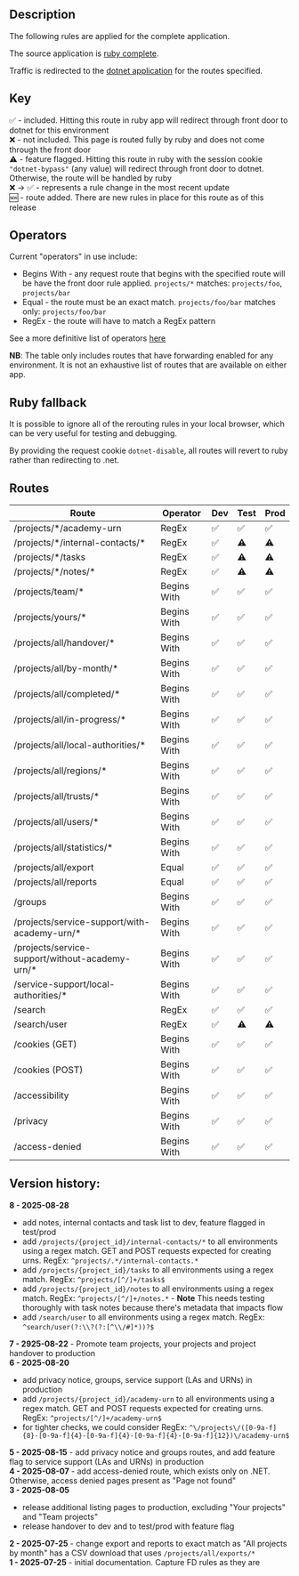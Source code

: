 ## Description
The following rules are applied for the complete application.

The source application is [ruby complete](https://github.com/DFE-Digital/dfe-complete-conversions-transfers-and-changes).

Traffic is redirected to the [dotnet application](https://github.com/DFE-Digital/complete-conversions-transfers-changes) for the routes specified.

## Key

✅ - included. Hitting this route in ruby app will redirect through front door to dotnet for this environment  
❌ - not included. This page is routed fully by ruby and does not come through the front door  
⚠️ - feature flagged. Hitting this route in ruby with the session cookie `"dotnet-bypass"` (any value) will redirect through front door to dotnet. Otherwise, the route will be handled by ruby  
❌ → ✅ - represents a rule change in the most recent update  
🆕 - route added. There are new rules in place for this route as of this release
## Operators

Current "operators" in use include:
 - Begins With - any request route that begins with the specified route will be have the front door rule applied. `projects/*` matches: `projects/foo`, `projects/bar`  
 - Equal - the route must be an exact match. `projects/foo/bar` matches only: `projects/foo/bar` 
 - RegEx - the route will have to match a RegEx pattern


See a more definitive list of operators [here](https://learn.microsoft.com/en-us/azure/frontdoor/rules-match-conditions?tabs=portal&pivots=front-door-standard-premium#operator-list)


**NB**: The table only includes routes that have forwarding enabled for any environment. It is not an exhaustive list of routes that are available on either app.

## Ruby fallback

It is possible to ignore all of the rerouting rules in your local browser, which can be very useful for testing and debugging.

By providing the request cookie `dotnet-disable`, all routes will revert to ruby rather than redirecting to .net.

## Routes  

| Route | Operator | Dev | Test | Prod |  
| - | - | - | - | - |
| /projects/*/academy-urn | RegEx | ✅ | ✅ | ✅ |
| /projects/*/internal-contacts/\* | RegEx | ✅ | ⚠️ | ⚠️ |
| /projects/*/tasks | RegEx | ✅ | ⚠️ | ⚠️ |
| /projects/\*/notes/\* | RegEx | ✅ | ⚠️ | ⚠️ |
| /projects/team/* | Begins With | ✅ | ✅ | ✅ |
| /projects/yours/* | Begins With | ✅ | ✅ | ✅ |
| /projects/all/handover/* | Begins With | ✅ | ✅ | ✅ |
| /projects/all/by-month/* | Begins With | ✅ | ✅ | ✅ |
| /projects/all/completed/* | Begins With | ✅ | ✅ | ✅ |
| /projects/all/in-progress/* | Begins With | ✅ | ✅ | ✅ |
| /projects/all/local-authorities/* | Begins With | ✅ | ✅ | ✅ |
| /projects/all/regions/* | Begins With | ✅ | ✅ | ✅ |
| /projects/all/trusts/* | Begins With | ✅ | ✅ | ✅  |
| /projects/all/users/* | Begins With | ✅ | ✅ | ✅ |
| /projects/all/statistics/* | Begins With | ✅ | ✅ | ✅ |
| /projects/all/export | Equal | ✅ | ✅ | ✅ |
| /projects/all/reports | Equal | ✅ | ✅ | ✅ |
| /groups | Begins With | ✅ | ✅ | ✅ |
| /projects/service-support/with-academy-urn/* | Begins With | ✅ | ✅ | ✅ |
| /projects/service-support/without-academy-urn/* | Begins With | ✅ |  ✅ | ✅ |
| /service-support/local-authorities/* | Begins With | ✅ | ✅ | ✅ |
| /search | RegEx | ✅ | ✅ | ✅ |
| /search/user | RegEx | ✅ | ⚠️ | ⚠️ |
| /cookies (GET) | Begins With | ✅ | ✅ | ✅ |
| /cookies (POST) | Begins With | ✅ | ✅ | ✅ |
| /accessibility | Begins With | ✅ | ✅ | ✅ |
| /privacy | Begins With | ✅ | ✅ | ✅ |
| /access-denied | Begins With | ✅ | ✅ | ✅ |


## Version history:

**8 - 2025-08-28**
- add notes, internal contacts and task list to dev, feature flagged in test/prod
- add `/projects/{project_id}/internal-contacts/*` to all environments using a regex match. GET and POST requests expected for creating urns. RegEx: `^projects/.*/internal-contacts.*`
- add `/projects/{project_id}/tasks` to all environments using a regex match. RegEx: `^projects/[^/]+/tasks$`
- add `/projects/{project_id}/notes` to all environments using a regex match. RegEx: `^projects/[^/]+/notes.*` - **Note** This needs testing thoroughly with task notes because there's metadata that impacts flow
- add `/search/user` to all environments using a regex match. RegEx: `^search/user(?:\\?(?:[^\\/#]*))?$`

**7 - 2925-08-22** - Promote team projects, your projects and project handover to production  
**6 - 2025-08-20**
- add privacy notice, groups, service support (LAs and URNs) in production
- add `/projects/{project_id}/academy-urn` to all environments using a regex match. GET and POST requests expected for creating urns. RegEx: `^projects/[^/]+/academy-urn$`
- for tighter checks, we could consider RegEx: `^\/projects\/([0-9a-f]{8}-[0-9a-f]{4}-[0-9a-f]{4}-[0-9a-f]{4}-[0-9a-f]{12})\/academy-urn$`

**5 - 2025-08-15** - add privacy notice and groups routes, and add feature flag to service support (LAs and URNs) in production  
**4 - 2025-08-07** - add access-denied route, which exists only on .NET. Otherwise, access denied pages present as "Page not found"  
**3 - 2025-08-05**
- release additional listing pages to production, excluding "Your projects" and "Team projects"
- release handover to dev and to test/prod with feature flag  

**2 - 2025-07-25** - change export and reports to exact match as "All projects by month" has a CSV download that uses `/projects/all/exports/*`  
**1 - 2025-07-25** - initial documentation. Capture FD rules as they are  
